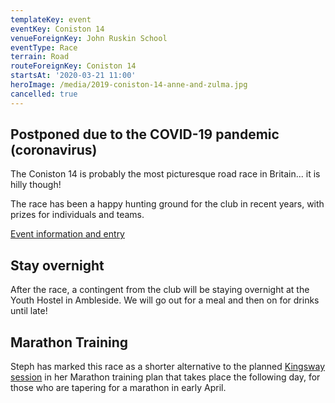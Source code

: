 ```yaml
---
templateKey: event
eventKey: Coniston 14
venueForeignKey: John Ruskin School
eventType: Race
terrain: Road
routeForeignKey: Coniston 14
startsAt: '2020-03-21 11:00'
heroImage: /media/2019-coniston-14-anne-and-zulma.jpg
cancelled: true
---
```

## Postponed due to the COVID-19 pandemic (coronavirus)

The Coniston 14 is probably the most picturesque road race in Britain... it is
hilly though!

The race has been a happy hunting ground for the club in recent years, with
prizes for individuals and teams.

[Event information and entry](https://www.coniston14.co.uk/)

## Stay overnight

After the race, a contingent from the club will be staying overnight at the 
Youth Hostel in Ambleside. We will go out for a meal and then on for drinks until
late!

## Marathon Training

Steph has marked this race as a shorter alternative to the planned [Kingsway session](/events/2020-03-22-10-00-stephs-marathon-training-kingsway/)
in her Marathon training plan that takes place the following day, for those who
are tapering for a marathon in early April.
